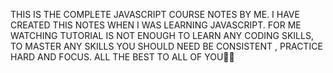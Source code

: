 THIS IS THE COMPLETE JAVASCRIPT COURSE NOTES BY ME. I HAVE CREATED THIS NOTES WHEN I WAS LEARNING JAVASCRIPT. FOR ME WATCHING TUTORIAL IS NOT ENOUGH TO LEARN ANY CODING SKILLS, TO MASTER ANY SKILLS YOU SHOULD NEED BE CONSISTENT , PRACTICE HARD AND FOCUS. ALL THE BEST TO ALL OF YOU🙏🙏
